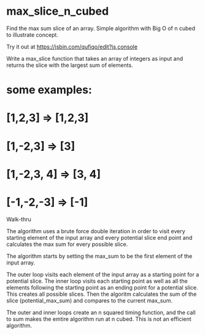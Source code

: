# max_slice_n_cubed
Find the max sum slice of an array. Simple algorithm with Big O of n cubed to illustrate concept.

Try it out at https://jsbin.com/qufiqo/edit?js,console


Write a max_slice function that takes an array of integers as input and returns the slice with the largest sum of elements.

# some examples:
# [1,2,3] => [1,2,3]
# [1,-2,3] => [3]
# [1,-2,3, 4] => [3, 4]
# [-1,-2,-3] => [-1]

Walk-thru

The algorithm uses a brute force double iteration in order to visit every starting element of the input array and every potential slice end point and calculates the max sum for every possible slice.

The algorithm starts by setting the max_sum to be the first element of the input array.

The outer loop visits each element of the input array as a starting point for a potential slice. The inner loop visits each starting point as well as all the elements following the starting point as an ending point for a potential slice. This creates all possible slices. Then the algoritm calculates the sum of the slice (potential_max_sum) and compares to the current max_sum.

The outer and inner loops create an n squared timing function, and the call to sum makes the emtire algorithm run at n cubed. This is not an efficient algorithm.